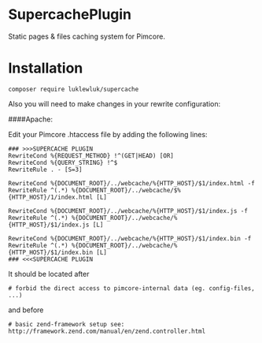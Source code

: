 # SupercachePlugin
Static pages &amp; files caching system for Pimcore.

# Installation
```
composer require luklewluk/supercache
```

Also you will need to make changes in your rewrite configuration:
 
####Apache:


Edit your Pimcore .htaccess file by adding the following lines:
 
```
### >>>SUPERCACHE PLUGIN
RewriteCond %{REQUEST_METHOD} !^(GET|HEAD) [OR]
RewriteCond %{QUERY_STRING} !^$
RewriteRule . - [S=3]

RewriteCond %{DOCUMENT_ROOT}/../webcache/%{HTTP_HOST}/$1/index.html -f
RewriteRule ^(.*) %{DOCUMENT_ROOT}/../webcache/$%{HTTP_HOST}/1/index.html [L]

RewriteCond %{DOCUMENT_ROOT}/../webcache/%{HTTP_HOST}/$1/index.js -f
RewriteRule ^(.*) %{DOCUMENT_ROOT}/../webcache/%{HTTP_HOST}/$1/index.js [L]

RewriteCond %{DOCUMENT_ROOT}/../webcache/%{HTTP_HOST}/$1/index.bin -f
RewriteRule ^(.*) %{DOCUMENT_ROOT}/../webcache/%{HTTP_HOST}/$1/index.bin [L]
### <<<SUPERCACHE PLUGIN
``` 
 
It should be located after 

`# forbid the direct access to pimcore-internal data (eg. config-files, ...)` 

and before 

`# basic zend-framework setup see: http://framework.zend.com/manual/en/zend.controller.html` 

